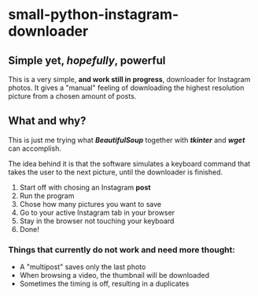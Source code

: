 # small-python-instagram-downloader

Simple yet, _hopefully_, powerful
---------------------

This is a very simple, **and work still in progress**, downloader for Instagram photos. It gives a "manual" feeling of downloading the highest resolution picture from a chosen amount of posts.


What and why?
---------------------

This is just me trying what **_BeautifulSoup_** together with **_tkinter_** and **_wget_** can accomplish.

The idea behind it is that the software simulates a keyboard command that takes the user to the next picture, until the downloader is finished.

1. Start off with chosing an Instagram **post**
2. Run the program
3. Chose how many pictures you want to save
4. Go to your active Instagram tab in your browser
5. Stay in the browser not touching your keyboard
6. Done!

### Things that currently __do not__ work and need more thought:

- A "multipost" saves only the last photo
- When browsing a video, the thumbnail will be downloaded
- Sometimes the timing is off, resulting in a duplicates
